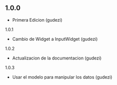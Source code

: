 1.0.0
-----

- Primera Edicion (gudezi)

1.0.1

- Cambio de Widget a InputWidget (gudezi)

1.0.2

- Actualizacion de la documentacion (gudezi)

1.0.3

- Usar el modelo para manipular los datos (gudezi)


